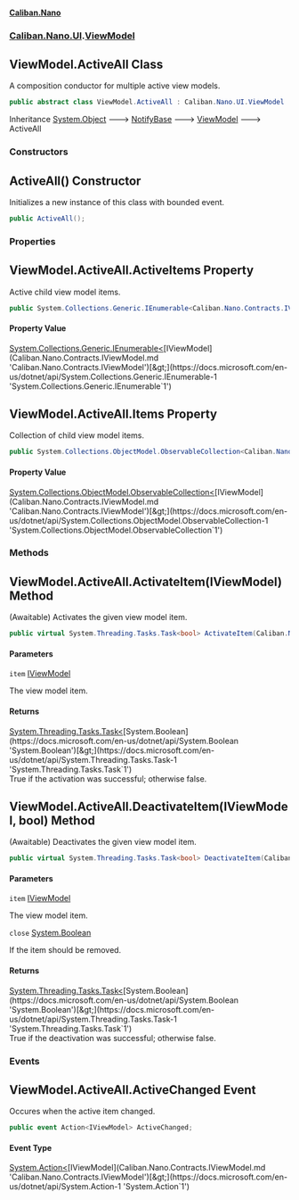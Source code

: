 #### [Caliban.Nano](index.md 'index')
### [Caliban.Nano.UI](Caliban.Nano.UI.md 'Caliban.Nano.UI').[ViewModel](Caliban.Nano.UI.ViewModel.md 'Caliban.Nano.UI.ViewModel')

## ViewModel.ActiveAll Class

A composition conductor for multiple active view models.

```csharp
public abstract class ViewModel.ActiveAll : Caliban.Nano.UI.ViewModel
```

Inheritance [System.Object](https://docs.microsoft.com/en-us/dotnet/api/System.Object 'System.Object') &#129106; [NotifyBase](Caliban.Nano.UI.NotifyBase.md 'Caliban.Nano.UI.NotifyBase') &#129106; [ViewModel](Caliban.Nano.UI.ViewModel.md 'Caliban.Nano.UI.ViewModel') &#129106; ActiveAll
### Constructors

<a name='Caliban.Nano.UI.ViewModel.ActiveAll.ActiveAll()'></a>

## ActiveAll() Constructor

Initializes a new instance of this class with bounded event.

```csharp
public ActiveAll();
```
### Properties

<a name='Caliban.Nano.UI.ViewModel.ActiveAll.ActiveItems'></a>

## ViewModel.ActiveAll.ActiveItems Property

Active child view model items.

```csharp
public System.Collections.Generic.IEnumerable<Caliban.Nano.Contracts.IViewModel> ActiveItems { get; }
```

#### Property Value
[System.Collections.Generic.IEnumerable&lt;](https://docs.microsoft.com/en-us/dotnet/api/System.Collections.Generic.IEnumerable-1 'System.Collections.Generic.IEnumerable`1')[IViewModel](Caliban.Nano.Contracts.IViewModel.md 'Caliban.Nano.Contracts.IViewModel')[&gt;](https://docs.microsoft.com/en-us/dotnet/api/System.Collections.Generic.IEnumerable-1 'System.Collections.Generic.IEnumerable`1')

<a name='Caliban.Nano.UI.ViewModel.ActiveAll.Items'></a>

## ViewModel.ActiveAll.Items Property

Collection of child view model items.

```csharp
public System.Collections.ObjectModel.ObservableCollection<Caliban.Nano.Contracts.IViewModel> Items { get; set; }
```

#### Property Value
[System.Collections.ObjectModel.ObservableCollection&lt;](https://docs.microsoft.com/en-us/dotnet/api/System.Collections.ObjectModel.ObservableCollection-1 'System.Collections.ObjectModel.ObservableCollection`1')[IViewModel](Caliban.Nano.Contracts.IViewModel.md 'Caliban.Nano.Contracts.IViewModel')[&gt;](https://docs.microsoft.com/en-us/dotnet/api/System.Collections.ObjectModel.ObservableCollection-1 'System.Collections.ObjectModel.ObservableCollection`1')
### Methods

<a name='Caliban.Nano.UI.ViewModel.ActiveAll.ActivateItem(Caliban.Nano.Contracts.IViewModel)'></a>

## ViewModel.ActiveAll.ActivateItem(IViewModel) Method

(Awaitable) Activates the given view model item.

```csharp
public virtual System.Threading.Tasks.Task<bool> ActivateItem(Caliban.Nano.Contracts.IViewModel item);
```
#### Parameters

<a name='Caliban.Nano.UI.ViewModel.ActiveAll.ActivateItem(Caliban.Nano.Contracts.IViewModel).item'></a>

`item` [IViewModel](Caliban.Nano.Contracts.IViewModel.md 'Caliban.Nano.Contracts.IViewModel')

The view model item.

#### Returns
[System.Threading.Tasks.Task&lt;](https://docs.microsoft.com/en-us/dotnet/api/System.Threading.Tasks.Task-1 'System.Threading.Tasks.Task`1')[System.Boolean](https://docs.microsoft.com/en-us/dotnet/api/System.Boolean 'System.Boolean')[&gt;](https://docs.microsoft.com/en-us/dotnet/api/System.Threading.Tasks.Task-1 'System.Threading.Tasks.Task`1')  
True if the activation was successful; otherwise false.

<a name='Caliban.Nano.UI.ViewModel.ActiveAll.DeactivateItem(Caliban.Nano.Contracts.IViewModel,bool)'></a>

## ViewModel.ActiveAll.DeactivateItem(IViewModel, bool) Method

(Awaitable) Deactivates the given view model item.

```csharp
public virtual System.Threading.Tasks.Task<bool> DeactivateItem(Caliban.Nano.Contracts.IViewModel item, bool close=false);
```
#### Parameters

<a name='Caliban.Nano.UI.ViewModel.ActiveAll.DeactivateItem(Caliban.Nano.Contracts.IViewModel,bool).item'></a>

`item` [IViewModel](Caliban.Nano.Contracts.IViewModel.md 'Caliban.Nano.Contracts.IViewModel')

The view model item.

<a name='Caliban.Nano.UI.ViewModel.ActiveAll.DeactivateItem(Caliban.Nano.Contracts.IViewModel,bool).close'></a>

`close` [System.Boolean](https://docs.microsoft.com/en-us/dotnet/api/System.Boolean 'System.Boolean')

If the item should be removed.

#### Returns
[System.Threading.Tasks.Task&lt;](https://docs.microsoft.com/en-us/dotnet/api/System.Threading.Tasks.Task-1 'System.Threading.Tasks.Task`1')[System.Boolean](https://docs.microsoft.com/en-us/dotnet/api/System.Boolean 'System.Boolean')[&gt;](https://docs.microsoft.com/en-us/dotnet/api/System.Threading.Tasks.Task-1 'System.Threading.Tasks.Task`1')  
True if the deactivation was successful; otherwise false.
### Events

<a name='Caliban.Nano.UI.ViewModel.ActiveAll.ActiveChanged'></a>

## ViewModel.ActiveAll.ActiveChanged Event

Occures when the active item changed.

```csharp
public event Action<IViewModel> ActiveChanged;
```

#### Event Type
[System.Action&lt;](https://docs.microsoft.com/en-us/dotnet/api/System.Action-1 'System.Action`1')[IViewModel](Caliban.Nano.Contracts.IViewModel.md 'Caliban.Nano.Contracts.IViewModel')[&gt;](https://docs.microsoft.com/en-us/dotnet/api/System.Action-1 'System.Action`1')